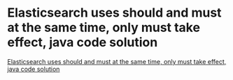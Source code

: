 # Elasticsearch uses should and must at the same time, only must take effect, java code solution
[Elasticsearch uses should and must at the same time, only must take effect, java code solution](https://aiwithcloud.com/2022/09/19/elasticsearch_uses_should_and_must_at_the_same_time_only_must_take_effect_java_code_solution/)